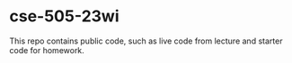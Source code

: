 # cse-505-23wi

This repo contains public code, such as live code from lecture and starter code
for homework.
